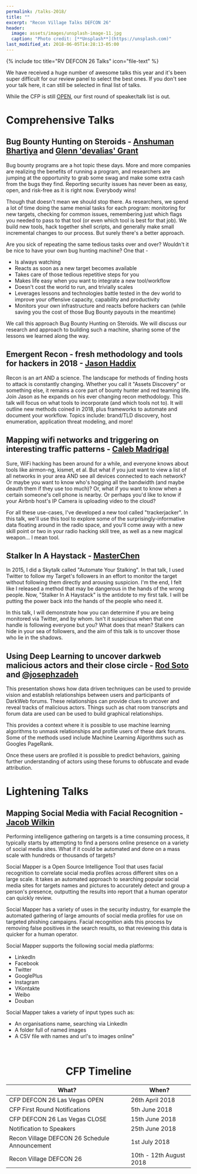 ```yaml
---
permalink: /talks-2018/
title: ""
excerpt: "Recon Village Talks DEFCON 26"
header:
  image: assets/images/unsplash-image-11.jpg
  caption: "Photo credit: [**Unsplash**](https://unsplash.com)"
last_modified_at: 2018-06-05T14:28:13-05:00
---
```


{% include toc title="RV DEFCON 26 Talks" icon="file-text" %}

We have received a huge number of awesome talks this year and it's been super difficult for our review panel to select the best ones. If you don't see your talk here, it can still be selected in final list of talks.  

While the CFP is still [OPEN](https://docs.google.com/forms/d/e/1FAIpQLSeSwGh2fs-53nlHE7A6Sv1eeYRLXyFd7vW4ZS6LIiOj5t4-OA/viewform?usp=sf_link), our first round of speaker/talk list is out. 

# Comprehensive Talks

## Bug Bounty Hunting on Steroids - [Anshuman Bhartiya](https://twitter.com/anshuman_bh) and [Glenn 'devalias' Grant](https://twitter.com/_devalias)

Bug bounty programs are a hot topic these days. More and more companies are realizing the benefits of running a program, and researchers are jumping at the opportunity to grab some swag and make some extra cash from the bugs they find. Reporting security issues has never been as easy, open, and risk-free as it is right now. Everybody wins!

Though that doesn't mean we should stop there. As researchers, we spend a lot of time doing the same menial tasks for each program: monitoring for new targets, checking for common issues, remembering just which flags you needed to pass to that tool (or even which tool is best for that job). We build new tools, hack together shell scripts, and generally make small incremental changes to our process. But surely there's a better approach.

Are you sick of repeating the same tedious tasks over and over? Wouldn't it be nice to have your own bug hunting machine? One that -
* Is always watching
* Reacts as soon as a new target becomes available
* Takes care of those tedious repetitive steps for you
* Makes life easy when you want to integrate a new tool/workflow
* Doesn't cost the world to run, and trivially scales
* Leverages lessons and technologies battle tested in the dev world to improve your offensive capacity, capability and productivity
* Monitors your own infrastructure and reacts before hackers can (while saving you the cost of those Bug Bounty payouts in the meantime)
 
We call this approach Bug Bounty Hunting on Steroids. We will discuss our research and approach to building such a machine, sharing some of the lessons we learned along the way.

## Emergent Recon - fresh methodology and tools for hackers in 2018 - [Jason Haddix](https://twitter.com/jhaddix)

Recon is an art AND a science. The landscape for methods of finding hosts to attack is constantly changing. Whether you call it "Assets Discovery" or something else, it remains a core part of bounty hunter and red teaming life. Join Jason as he expands on his ever changing recon methodology. This talk will focus on what tools to incorporate (and which tools not to). It will outline new methods coined in 2018, plus frameworks to automate and document your workflow. Topics include: brand/TLD discovery, host enumeration, application threat modeling, and more!

## Mapping wifi networks and triggering on interesting traffic patterns - [Caleb Madrigal](https://twitter.com/caleb_madrigal)

Sure, WiFi hacking has been around for a while, and everyone knows about tools like airmon-ng, kismet, et al. But what if you just want to view a list of all networks in your area AND see all devices connected to each network? Or maybe you want to know who's hogging all the bandwidth (and maybe deauth them if they use too much)? Or, what if you want to know when a certain someone's cell phone is nearby. Or perhaps you'd like to know if your Airbnb host's IP Camera is uploading video to the cloud?

For all these use-cases, I've developed a new tool called "trackerjacker". In this talk, we'll use this tool to explore some of the surprisingly-informative data floating around in the radio space, and you'll come away with a new skill point or two in your radio hacking skill tree, as well as a new magical weapon... I mean tool.

## Stalker In A Haystack - [MasterChen](http://twitter.com/chenb0x)

In 2015, I did a Skytalk called "Automate Your Stalking". In that talk, I used Twitter to follow my Target's followers in an effort to monitor the target without following them directly and arousing suspicion. I'm the end, I felt like I released a method that may be dangerous in the hands of the wrong people. Now, "Stalker In A Haystack" is the antidote to my first talk. I will be putting the power back into the hands of the people who need it. 

In this talk, I will demonstrate how you can determine if you are being monitored via Twitter, and by whom. Isn't it suspicious when that one handle is following everyone but you? What does that mean? Stalkers can hide in your sea of followers, and the aim of this talk is to uncover those who lie in the shadows.

## Using Deep Learning to uncover darkweb malicious actors and their close circle - [Rod Soto](https://twitter.com/rodsoto) and [@josephzadeh](https://twitter.com/josephzadeh)

This presentation shows how data driven techniques can be used to provide vision and establish relationships between users and participants of DarkWeb forums. These relationships can provide clues to uncover and reveal tracks of malicious actors. Things such as chat room transcripts and forum data are used can be used to build graphical relationships. 

This provides a context where it is possible to use machine learning algorithms to unmask relationships and profile users of these dark forums. Some of the methods used include Machine Learning Algorithms such as Googles PageRank. 

Once these users are profiled it is possible to predict behaviors, gaining further understanding of actors using these forums to obfuscate and evade attribution. 

# Lightening Talks

## Mapping Social Media with Facial Recognition - [Jacob Wilkin](https://twitter.com/Jacob_Wilkin)

Performing intelligence gathering on targets is a time consuming process, it typically starts by attempting to find a persons online presence on a variety of social media sites. What if it could be automated and done on a mass scale with hundreds or thousands of targets? 

Social Mapper is a Open Source Intelligence Tool that uses facial recognition to correlate social media profiles across different sites on a large scale. It takes an automated approach to searching popular social media sites for targets names and pictures to accurately detect and group a person's presence, outputting the results into report that a human operator can quickly review. 

Social Mapper has a variety of uses in the security industry, for example the automated gathering of large amounts of social media profiles for use on targeted phishing campaigns. Facial recognition aids this process by removing false positives in the search results, so that reviewing this data is quicker for a human operator. 

Social Mapper supports the following social media platforms:
- LinkedIn
- Facebook
- Twitter
- GooglePlus
- Instagram
- VKontakte
- Weibo
- Douban

Social Mapper takes a variety of input types such as:
- An organisations name, searching via LinkedIn
- A folder full of named images
- A CSV file with names and url's to images online"

 
<br>
<h1><center>CFP Timeline</center></h1>

| What?                                        | When?	                                           |
| ------------------------------------------- | ----------------------------------------------------- |
| CFP DEFCON 26 Las Vegas OPEN | 26th April 2018 |
| CFP First Round Notifications | 5th June 2018| 
| CFP DEFCON 26 Las Vegas CLOSE| 15th June 2018 |
| Notification to Speakers | 25th June 2018|
| Recon Village DEFCON 26 Schedule Announcement | 1st July 2018|
| Recon Village DEFCON 26 | 10th - 12th August 2018 |
